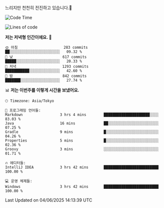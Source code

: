 느리지만 천천히 전진하고 있습니다.🐢

<!--START_SECTION:waka-->
![Code Time](http://img.shields.io/badge/Code%20Time-1%2C594%20hrs%2054%20mins-blue)

![Lines of code](https://img.shields.io/badge/%EC%A0%80%EB%8A%94%20%EC%97%AC%ED%83%9C%EA%B9%8C%EC%A7%80%20-919.4%20thousand%20%EC%A4%84%EC%9D%98%20%EC%BD%94%EB%93%9C%EB%A5%BC%20%EC%9E%91%EC%84%B1%ED%96%88%EC%96%B4%EC%9A%94.-blue)

**저는 저녁형 인간이에요. 🦉** 

```text
🌞 아침                     283 commits         ██░░░░░░░░░░░░░░░░░░░░░░░   09.32 % 
🌆 낮　                     617 commits         █████░░░░░░░░░░░░░░░░░░░░   20.33 % 
🌃 저녁                     1293 commits        ███████████░░░░░░░░░░░░░░   42.60 % 
🌙 밤　                     842 commits         ███████░░░░░░░░░░░░░░░░░░   27.74 % 
```


📊 **저는 이번주를 이렇게 시간을 보냈어요.** 

```text
🕑︎ Timezone: Asia/Tokyo

💬 프로그래밍 언어들: 
Markdown                 3 hrs 4 mins        █████████████████████░░░░   83.03 % 
Java                     16 mins             ██░░░░░░░░░░░░░░░░░░░░░░░   07.25 % 
Gradle                   9 mins              █░░░░░░░░░░░░░░░░░░░░░░░░   04.26 % 
Properties               5 mins              █░░░░░░░░░░░░░░░░░░░░░░░░   02.36 % 
Groovy                   3 mins              ░░░░░░░░░░░░░░░░░░░░░░░░░   01.71 % 

🔥 에디터들: 
IntelliJ IDEA            3 hrs 42 mins       █████████████████████████   100.00 % 

💻 운영 체제들: 
Windows                  3 hrs 42 mins       █████████████████████████   100.00 % 
```


 Last Updated on 04/06/2025 14:13:39 UTC
<!--END_SECTION:waka-->

